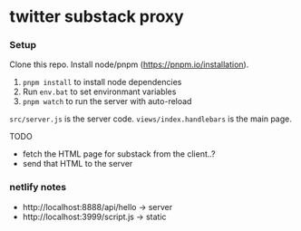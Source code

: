 # twitter substack proxy

### Setup

Clone this repo. Install node/pnpm (https://pnpm.io/installation).

1. `pnpm install` to install node dependencies
1. Run `env.bat` to set environmant variables 
1. `pnpm watch` to run the server with auto-reload

`src/server.js` is the server code. `views/index.handlebars` is the main page. 

TODO

- fetch the HTML page for substack from the client..?
- send that HTML to the server


### netlify notes

- http://localhost:8888/api/hello -> server
- http://localhost:3999/script.js -> static 